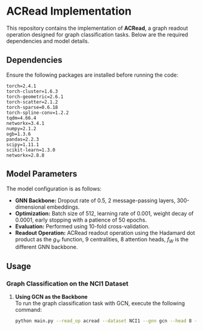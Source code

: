 # ACRead Implementation

This repository contains the implementation of **ACRead**, a graph readout operation designed for graph classification tasks. Below are the required dependencies and model details.

## Dependencies

Ensure the following packages are installed before running the code:

```
torch=2.4.1
torch-cluster=1.6.3
torch-geometric=2.6.1
torch-scatter=2.1.2
torch-sparse=0.6.18
torch-spline-conv=1.2.2
tqdm=4.66.4
networkx=3.4.1
numpy=2.1.2
ogb=1.3.6
pandas=2.2.3
scipy=1.11.1
scikit-learn=1.3.0
networkx=2.8.8
```

## Model Parameters

The model configuration is as follows:

- **GNN Backbone:** Dropout rate of 0.5, 2 message-passing layers, 300-dimensional embeddings.
- **Optimization:** Batch size of 512, learning rate of 0.001, weight decay of 0.0001, early stopping with a patience of 50 epochs.
- **Evaluation:** Performed using 10-fold cross-validation.
- **Readout Operation:** ACRead readout operation using the Hadamard dot product as the $g_{\Psi}$ function, 9 centralities, 8 attention heads, $f_W$ is the different GNN backbone.


## Usage

### Graph Classification on the NCI1 Dataset

1. **Using GCN as the Backbone**  
   To run the graph classification task with GCN, execute the following command:

   ```bash
   python main.py --read_op acread --dataset NCI1 --gnn gcn --head 8 --batch_size 512 
   ```
